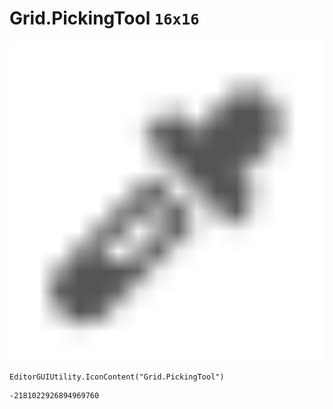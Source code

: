 # Grid.PickingTool `16x16`
<img src="/img/Grid.PickingTool.png" width=512 height=512>

``` CSharp
EditorGUIUtility.IconContent("Grid.PickingTool")
```
```
-2181022926894969760
```
